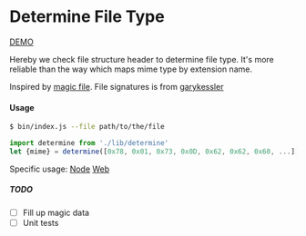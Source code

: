 Determine File Type
=====================

[DEMO](https://rawgit.com/599316527/determine-file-type/master/demo/index.html)

Hereby we check file structure header to determine file type.
It's more reliable than the way which maps mime type by extension name.

Inspired by [magic file](https://raw.githubusercontent.com/threatstack/libmagic/master/magic/Magdir/flash). File signatures is from [garykessler](http://www.garykessler.net/library/file_sigs.html)

#### Usage

```sh
$ bin/index.js --file path/to/the/file
```

```js
import determine from './lib/determine'
let {mime} = determine([0x78, 0x01, 0x73, 0x0D, 0x62, 0x62, 0x60, ...])
```

Specific usage:
[Node](/bin/index.js#L19-28)
[Web](/demo/demo.js#L6-7)

##### TODO
* [ ] Fill up magic data
* [ ] Unit tests
